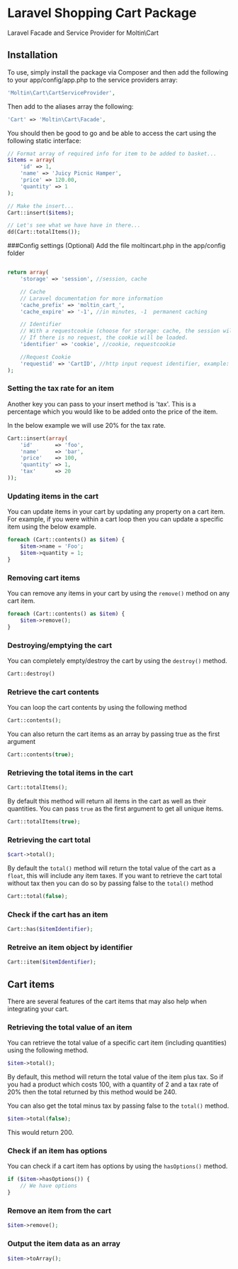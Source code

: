 Laravel Shopping Cart Package
============

Laravel Facade and Service Provider for Moltin\Cart

Installation
---

To use, simply install the package via Composer and then add the following to your app/config/app.php to the service providers array:

```php
'Moltin\Cart\CartServiceProvider',
```

Then add to the aliases array the following:
```php
'Cart' => 'Moltin\Cart\Facade',
```

You should then be good to go and be able to access the cart using the following static interface:

```php
// Format array of required info for item to be added to basket...
$items = array(
	'id' => 1,
	'name' => 'Juicy Picnic Hamper',
	'price' => 120.00,
	'quantity' => 1
);

// Make the insert...
Cart::insert($items);

// Let's see what we have have in there...
dd(Cart::totalItems());
```

###Config settings (Optional)
Add the file moltincart.php in the app/config folder
```php

return array(
    'storage' => 'session', //session, cache

    // Cache
    // Laravel documentation for more information
    'cache_prefix' => 'moltin_cart_',
    'cache_expire' => '-1', //in minutes, -1  permanent caching

    // Identifier
    // With a requestcookie (choose for storage: cache, the session will be expired), the cart could be reloaded from a http request, example: the customer could save his cart link (email, hyperlink) and reopen this later.
    // If there is no request, the cookie will be loaded.
    'identifier' => 'cookie', //cookie, requestcookie

    //Request Cookie
    'requestid' => 'CartID', //http input request identifier, example: your customer/backoffice could reload the cart in your shop controller, /public/shop?CartID=871f0bc18ca76e68bf7c3adf8f9426ef
);
```


### Setting the tax rate for an item
Another key you can pass to your insert method is 'tax'. This is a percentage which you would like to be added onto
the price of the item.

In the below example we will use 20% for the tax rate.

```php
Cart::insert(array(
    'id'       => 'foo',
    'name'     => 'bar',
    'price'    => 100,
    'quantity' => 1,
    'tax'      => 20
));
```

### Updating items in the cart
You can update items in your cart by updating any property on a cart item. For example, if you were within a
cart loop then you can update a specific item using the below example.
```php
foreach (Cart::contents() as $item) {
    $item->name = 'Foo';
    $item->quantity = 1;
}
```

### Removing cart items
You can remove any items in your cart by using the ```remove()``` method on any cart item.
```php
foreach (Cart::contents() as $item) {
    $item->remove();
}
```

### Destroying/emptying the cart
You can completely empty/destroy the cart by using the ```destroy()``` method.
```php
Cart::destroy()
```

### Retrieve the cart contents
You can loop the cart contents by using the following method
```php
Cart::contents();
```

You can also return the cart items as an array by passing true as the first argument
```php
Cart::contents(true);
```

### Retrieving the total items in the cart
```php
Cart::totalItems();
```

By default this method will return all items in the cart as well as their quantities. You can pass ```true```
as the first argument to get all unique items.
```php
Cart::totalItems(true);
```

### Retrieving the cart total
```php
$cart->total();
```

By default the ```total()``` method will return the total value of the cart as a ```float```, this will include
any item taxes. If you want to retrieve the cart total without tax then you can do so by passing false to the
```total()``` method
```php
Cart::total(false);
```

### Check if the cart has an item
```php
Cart::has($itemIdentifier);
```

### Retreive an item object by identifier
```php
Cart::item($itemIdentifier);
```

## Cart items
There are several features of the cart items that may also help when integrating your cart.

### Retrieving the total value of an item
You can retrieve the total value of a specific cart item (including quantities) using the following method.
```php
$item->total();
```

By default, this method will return the total value of the item plus tax. So if you had a product which costs 100,
with a quantity of 2 and a tax rate of 20% then the total returned by this method would be 240.

You can also get the total minus tax by passing false to the ```total()``` method.
```php
$item->total(false);
```

This would return 200.

### Check if an item has options
You can check if a cart item has options by using the ```hasOptions()``` method.

```php
if ($item->hasOptions()) {
    // We have options
}
```

### Remove an item from the cart
```php
$item->remove();
```

### Output the item data as an array
```php
$item->toArray();
```
